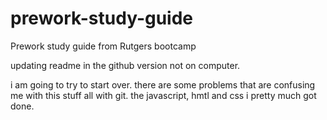 # prework-study-guide
Prework study guide from Rutgers bootcamp


updating readme in the github version not on computer.

i am going to try to start over.  there are some problems that are confusing me with this stuff all with git.  the javascript, hmtl and css i pretty much got done.
